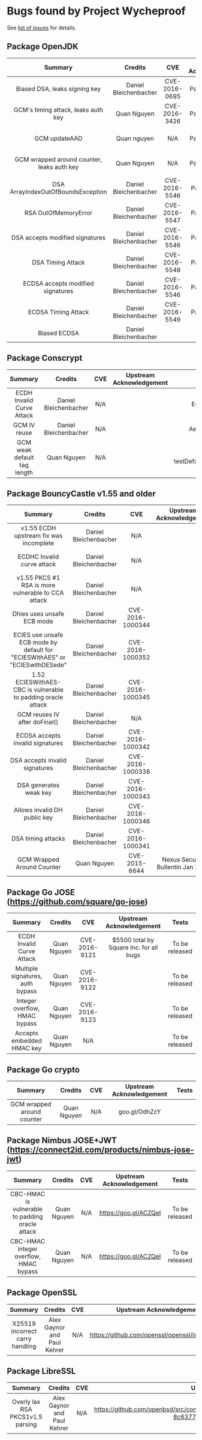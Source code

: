 # Bugs found by Project Wycheproof
See [list of issues](issues.md) for details.

## Package OpenJDK

|           Summary                |            Credits         |         CVE       |       Upstream Acknowledgement          | Tests                                  |
|:---------------------------:     |:--------------------------:|:-----------------:|:--------------------------------------: |:---------------------------------------:
| Biased DSA, leaks signing key    | Daniel Bleichenbacher      |CVE-2016-0695      | Oracle Critical Patch Update April 2016 | DsaTest: testDsaBias, testBiasSha1WithDSA                    |
| GCM's timing attack, leaks auth key | Quan Nguyen                |CVE-2016-3426      | Oracle Critical Patch Update April 2016 | N/A                                    |
| GCM updateAAD                    | Quan nguyen                | N/A               | Oracle Critical Patch Update April 2016 | AesGcmTest: testLateUpdateAAD          |
| GCM wrapped around counter, leaks auth key      | Quan Nguyen                | N/A               | Oracle Critical Patch Update April 2016 | AesGcmTest: testWrappedAroundCounter    |
| DSA ArrayIndexOutOfBoundsException   | Daniel Bleichenbacher      | CVE-2016-5546     | Oracle Critical Patch Update Jan 2017   | DsaTest: testInvalidSignatures         |
|  RSA  OutOfMemoryError           | Daniel Bleichenbacher      | CVE-2016-5547     | Oracle Critical Patch Update Jan 2017   | RsaSignatureTest: testVectors          |
| DSA accepts modified signatures  | Daniel Bleichenbacher      | CVE-2016-5546     | Oracle Critical Patch Update Jan 2017   | DsaTest: testModifiedSignatures        |
| DSA Timing Attack                | Daniel Bleichenbacher      | CVE-2016-5548     | Oracle Critical Patch Update Jan 2017   | DsaTest: testTiming                    |
| ECDSA accepts modified signatures| Daniel Bleichenbacher      | CVE-2016-5546     | Oracle Critical Patch Update Jan 2017   | EcdsaTest: testModifiedSignatures      |
| ECDSA Timing Attack              | Daniel Bleichenbacher      | CVE-2016-5549     | Oracle Critical Patch Update Jan 2017   | EcdsaTest: testTiming                  |
| Biased ECDSA                     | Daniel Bleichenbacher      |                   |                                        | Ecdsa: testBias                        |

## Package Conscrypt

|           Summary                |            Credits         |         CVE       |       Upstream Acknowledgement          | Tests                                  |
|:---------------------------:     |:--------------------------:|:-----------------:|:--------------------------------------: |:---------------------------------------:
| ECDH Invalid Curve Attack        | Daniel Bleichenbacher      |  N/A              |                                         | EcdhTest: multiple tests               |
| GCM IV reuse                     | Daniel Bleichenbacher      |  N/A              |                                         | AesGcmTest: testIvReuse                |
| GCM weak default tag length      | Quan Nguyen                |  N/A              |                                         | AesGcmTest: testDefaultTagSizeIvParameterSpec                            |


## Package BouncyCastle v1.55 and older
|           Summary                |            Credits         |         CVE       |       Upstream Acknowledgement          | Tests                                  |
|:---------------------------:     |:--------------------------:|:-----------------:|:--------------------------------------: |:---------------------------------------:
| v1.55 ECDH upstream fix was incomplete | Daniel Bleichenbacher      |  N/A              |                                         | Ecdh: multiple tests                   |
| ECDHC Invalid curve attack       | Daniel Bleichenbacher      |  N/A              |                                         | EcdhTest: testModifiedPublic,testModifiedPublicSpec, testWrongOrder          |
| v1.55 PKCS #1 RSA is more vulnerable to CCA attack | Daniel Bleichenbacher      |  N/A              |                                         | RsaTest: testExceptions                |
| Dhies uses unsafe ECB mode       | Daniel Bleichenbacher      | CVE-2016-1000344  |                                         | DhiesTest                              |
| ECIES use unsafe ECB mode by default for "ECIESWithAES" or "ECIESwithDESede"       | Daniel Bleichenbacher      | CVE-2016-1000352  |                                         | EciesTest: testNotEcb, testDefaultEcies|
| 1.52 ECIESWithAES-CBC is vulnerable to padding oracle attack         | Daniel Bleichenbacher      | CVE-2016-1000345  |                                         | EciesTest: testExceptions              |
| GCM reuses IV after doFinal()    | Daniel Bleichenbacher      | N/A               |                                         |                                        |
| ECDSA accepts invalid signatures | Daniel Bleichenbacher      | CVE-2016-1000342  |                                         | EcdsaTest: testModifiedSignatures      |
| DSA accepts invalid signatures   | Daniel Bleichenbacher      | CVE-2016-1000338  |                                         | DsaTest: testModifiedsignatures        |
| DSA generates weak key           | Daniel Bleichenbacher      | CVE-2016-1000343  |                                         | DsaTest: testKeyGeneration             |
| Allows invalid DH public key     | Daniel Bleichenbacher      | CVE-2016-1000346  |                                         | DhTest: incomplete                     |
| DSA timing attacks               | Daniel Bleichenbacher      | CVE-2016-1000341  |                                         | DsaTest: testTiming                    |
| GCM Wrapped Around Counter       | Quan Nguyen                | CVE-2015-6644     | Nexus Security Bullentin Jan 2016       | AesGcmTest: testWrappedAroundCounter   |

## Package Go JOSE (https://github.com/square/go-jose)
|           Summary                |            Credits         |         CVE       |       Upstream Acknowledgement          | Tests                                  |
|:---------------------------:     |:--------------------------:|:-----------------:|:--------------------------------------: |:---------------------------------------:
| ECDH Invalid Curve Attack        | Quan Nguyen                | CVE-2016-9121     | $5500 total by Square Inc. for all bugs | To be released                         |
| Multiple signatures, auth bypass | Quan Nguyen                | CVE-2016-9122     |                                         | To be released                         |
| Integer overflow, HMAC bypass    | Quan Nguyen                | CVE-2016-9123     |                                         | To be released                         |
| Accepts embedded HMAC key        | Quan Nguyen                |   N/A             |                                         | To be released                         |

## Package Go crypto
|           Summary                |            Credits         |         CVE       |       Upstream Acknowledgement          | Tests                                  |
|:---------------------------:     |:--------------------------:|:-----------------:|:--------------------------------------: |:---------------------------------------:
| GCM wrapped around counter       | Quan Nguyen                |  N/A              |   goo.gl/OdhZcY  |

## Package Nimbus JOSE+JWT (https://connect2id.com/products/nimbus-jose-jwt)
|           Summary                |            Credits         |         CVE       |       Upstream Acknowledgement          | Tests                                  |
|:---------------------------:     |:--------------------------:|:-----------------:|:--------------------------------------: |:---------------------------------------:
| CBC-HMAC is vulnerable to padding oracle attack  | Quan Nguyen                |  N/A              |   https://goo.gl/ACZQeI  | To be released
| CBC-HMAC integer overflow, HMAC bypass  | Quan Nguyen                |  N/A              |   https://goo.gl/ACZQeI  | To be released

## Package OpenSSL
|           Summary                |            Credits         |         CVE       |       Upstream Acknowledgement          | Tests                                  |
|:---------------------------:     |:--------------------------:|:-----------------:|:--------------------------------------: |:---------------------------------------:
| X25519 incorrect carry handling | Alex Gaynor and Paul Kehrer | N/A | https://github.com/openssl/openssl/issues/6687 |

## Package LibreSSL
|           Summary                |            Credits         |         CVE       |       Upstream Acknowledgement          | Tests                                  |
|:---------------------------:     |:--------------------------:|:-----------------:|:--------------------------------------: |:---------------------------------------:
| Overly lax RSA PKCS1v1.5 parsing | Alex Gaynor and Paul Kehrer | N/A | https://github.com/openbsd/src/commit/4698a0ba0d5547fce37134cb00f204c68f429885#diff-8c6377c3026df41da690063739326043 |
